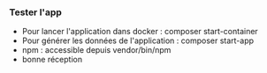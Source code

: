 ### Tester l'app
- Pour lancer l'application dans docker : composer start-container
- Pour générer les données de l'application : composer start-app
- npm : accessible depuis vendor/bin/npm
- bonne réception